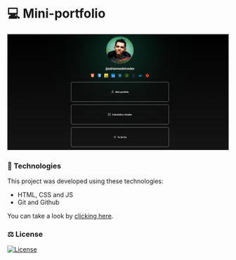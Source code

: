 # 💻 Mini-portfolio

<p>
  <img  src=".github/mini-port.png" >
</p>

### 🚀 Technologies

This project was developed using these technologies:

- HTML, CSS and JS
- Git and Github

You can take a look by <a href="https://adrianmedeirosdev.github.io/mini-portfolio" target="_blank">clicking here</a>.
### ⚖ License
<a href="https://opensource.org/license/mit/" target="_blank">
  <img alt="License" src="https://img.shields.io/static/v1?label=license&message=MIT&color=49AA26&labelColor=000000" >
</a>

